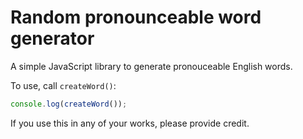 # Random pronounceable word generator
A simple JavaScript library to generate pronouceable English words.

To use, call `createWord()`:
```javascript
console.log(createWord());
```

If you use this in any of your works, please provide credit.
